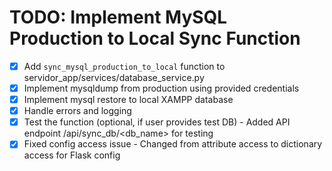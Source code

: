 # TODO: Implement MySQL Production to Local Sync Function

- [x] Add `sync_mysql_production_to_local` function to servidor_app/services/database_service.py
- [x] Implement mysqldump from production using provided credentials
- [x] Implement mysql restore to local XAMPP database
- [x] Handle errors and logging
- [x] Test the function (optional, if user provides test DB) - Added API endpoint /api/sync_db/<db_name> for testing
- [x] Fixed config access issue - Changed from attribute access to dictionary access for Flask config
